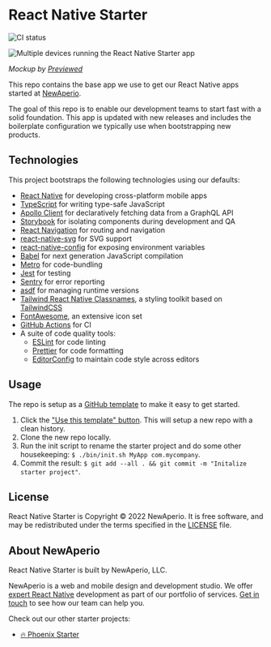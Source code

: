 # React Native Starter

![CI status](https://github.com/newaperio/react-native-starter/workflows/CI/badge.svg)

![Multiple devices running the React Native Starter app](https://user-images.githubusercontent.com/423798/151046623-88b59eda-c9bd-4adc-aa12-2656f5672f5e.jpeg)

_Mockup by [Previewed]_

This repo contains the base app we use to get our React Native apps started at [NewAperio].

The goal of this repo is to enable our development teams to start fast with a solid foundation. This app is updated with new releases and includes the boilerplate configuration we typically use when bootstrapping new products.

## Technologies

This project bootstraps the following technologies using our defaults:

- [React Native] for developing cross-platform mobile apps
- [TypeScript] for writing type-safe JavaScript
- [Apollo Client] for declaratively fetching data from a GraphQL API
- [Storybook] for isolating components during development and QA
- [React Navigation] for routing and navigation
- [react-native-svg] for SVG support
- [react-native-config] for exposing environment variables
- [Babel] for next generation JavaScript compilation
- [Metro] for code-bundling
- [Jest] for testing
- [Sentry] for error reporting
- [asdf] for managing runtime versions
- [Tailwind React Native Classnames], a styling toolkit based on [TailwindCSS]
- [FontAwesome], an extensive icon set
- [GitHub Actions] for CI
- A suite of code quality tools:
  - [ESLint] for code linting
  - [Prettier] for code formatting
  - [EditorConfig] to maintain code style across editors

## Usage

The repo is setup as a [GitHub template] to make it easy to get started.

1. Click the ["Use this template" button]. This will setup a new repo with a clean history.
2. Clone the new repo locally.
3. Run the init script to rename the starter project and do some other housekeeping: `$ ./bin/init.sh MyApp com.mycompany`.
4. Commit the result: `$ git add --all . && git commit -m "Initalize starter project"`.

## License

React Native Starter is Copyright © 2022 NewAperio. It is free software, and may be redistributed under the terms specified in the [LICENSE](/LICENSE) file.

## About NewAperio

React Native Starter is built by NewAperio, LLC.

NewAperio is a web and mobile design and development studio. We offer [expert React Native][services] development as part of our portfolio of services. [Get in touch][contact] to see how our team can help you.

Check out our other starter projects:

- [🔥 Phoenix Starter]

[previewed]: https://previewed.app/template/3F40C34E
[newaperio]: https://newaperio.com?utm_source=github
[react native]: https://reactnative.dev/
[typescript]: https://www.typescriptlang.org/
[apollo client]: https://www.apollographql.com/docs/react/
[storybook]: https://storybook.js.org/
[react navigation]: https://reactnavigation.org/
[react-native-svg]: https://github.com/react-native-svg/react-native-svg
[react-native-config]: https://github.com/luggit/react-native-config
[babel]: https://babeljs.io/
[metro]: https://facebook.github.io/metro/
[jest]: https://jestjs.io/
[sentry]: https://sentry.io/welcome/
[asdf]: https://asdf-vm.com/
[tailwind react native classnames]: https://github.com/jaredh159/tailwind-react-native-classnames
[fontawesome]: https://fontawesome.com/
[tailwindcss]: https://tailwindcss.com/
[github actions]: https://github.com/features/actions
[eslint]: https://eslint.org/
[prettier]: https://prettier.io/
[editorconfig]: https://editorconfig.org/
[github template]: https://docs.github.com/en/free-pro-team@latest/github/creating-cloning-and-archiving-repositories/creating-a-repository-from-a-template#creating-a-repository-from-a-template
["use this template" button]: https://github.com/newaperio/react-native/generate
[services]: https://newaperio.com/services#elixir?utm_source=github
[contact]: https://newaperio.com/contact?utm_source=github
[🔥 Phoenix Starter]: https://github.com/newaperio/phoenix_starter
